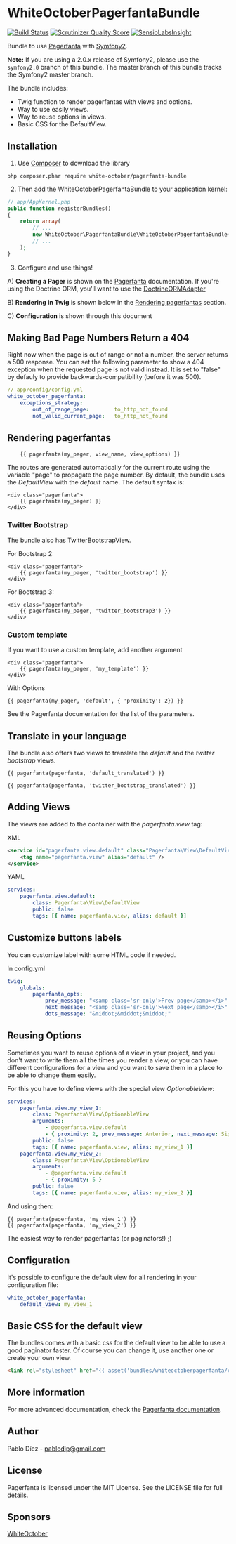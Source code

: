 # WhiteOctoberPagerfantaBundle

[![Build Status](https://travis-ci.org/whiteoctober/WhiteOctoberPagerfantaBundle.png?branch=master)](https://travis-ci.org/whiteoctober/WhiteOctoberPagerfantaBundle) [![Scrutinizer Quality Score](https://scrutinizer-ci.com/g/whiteoctober/WhiteOctoberPagerfantaBundle/badges/quality-score.png?s=5bbc990b8c05b7dcc69cd0cfe7d8d46e9944c530)](https://scrutinizer-ci.com/g/whiteoctober/WhiteOctoberPagerfantaBundle/) [![SensioLabsInsight](https://insight.sensiolabs.com/projects/e0838383-1c8d-406f-9874-a76c08b7d217/mini.png)](https://insight.sensiolabs.com/projects/e0838383-1c8d-406f-9874-a76c08b7d217)

Bundle to use [Pagerfanta](https://github.com/whiteoctober/Pagerfanta) with [Symfony2](https://github.com/symfony/symfony).

**Note:** If you are using a 2.0.x release of Symfony2, please use the `symfony2.0` branch of this bundle.  The master branch of this bundle tracks the Symfony2 master branch.

The bundle includes:

  * Twig function to render pagerfantas with views and options.
  * Way to use easily views.
  * Way to reuse options in views.
  * Basic CSS for the DefaultView.

Installation
------------

1) Use [Composer](https://getcomposer.org/) to download the library

```
php composer.phar require white-october/pagerfanta-bundle
```

2) Then add the WhiteOctoberPagerfantaBundle to your application kernel:

```php
// app/AppKernel.php
public function registerBundles()
{
    return array(
        // ...
        new WhiteOctober\PagerfantaBundle\WhiteOctoberPagerfantaBundle(),
        // ...
    );
}
```

3) Configure and use things!

A) **Creating a Pager** is shown on the [Pagerfanta](https://github.com/whiteoctober/Pagerfanta) documentation. If you're using the Doctrine ORM, you'll want to use the [DoctrineORMAdapter](https://github.com/whiteoctober/Pagerfanta#doctrineormadapter)

B) **Rendering in Twig** is shown below in the [Rendering pagerfantas](#rendering-pagerfantas) section.

C) **Configuration** is shown through this document

Making Bad Page Numbers Return a 404
------------------------------------

Right now when the page is out of range or not a number, the server returns a 500 response. You can set the following parameter to show a 404 exception when the requested page is not valid instead.
It is set to "false" by defauly to provide backwards-compatibility (before it was 500).

```yml
// app/config/config.yml
white_october_pagerfanta:
    exceptions_strategy:
        out_of_range_page:        to_http_not_found
        not_valid_current_page:   to_http_not_found
```

Rendering pagerfantas
---------------------

```twig
    {{ pagerfanta(my_pager, view_name, view_options) }}
```

The routes are generated automatically for the current route using the variable
"page" to propagate the page number. By default, the bundle uses the
*DefaultView* with the *default* name. The default syntax is:

```twig
<div class="pagerfanta">
    {{ pagerfanta(my_pager) }}
</div>
```

### Twitter Bootstrap

The bundle also has TwitterBootstrapView.

For Bootstrap 2:

```twig
<div class="pagerfanta">
    {{ pagerfanta(my_pager, 'twitter_bootstrap') }}
</div>
```

For Bootstrap 3:

```twig
<div class="pagerfanta">
    {{ pagerfanta(my_pager, 'twitter_bootstrap3') }}
</div>
```

### Custom template


If you want to use a custom template, add another argument

```twig
<div class="pagerfanta">
    {{ pagerfanta(my_pager, 'my_template') }}
</div>
```

With Options

```twig
{{ pagerfanta(my_pager, 'default', { 'proximity': 2}) }}
```

See the Pagerfanta documentation for the list of the parameters.

Translate in your language
--------------------------

The bundle also offers two views to translate the *default* and the
*twitter bootstrap* views.

```twig
{{ pagerfanta(pagerfanta, 'default_translated') }}

{{ pagerfanta(pagerfanta, 'twitter_bootstrap_translated') }}
```

Adding Views
------------

The views are added to the container with the *pagerfanta.view* tag:

XML

```xml
<service id="pagerfanta.view.default" class="Pagerfanta\View\DefaultView" public="false">
    <tag name="pagerfanta.view" alias="default" />
</service>
```

YAML

```yml
services:
    pagerfanta.view.default:
        class: Pagerfanta\View\DefaultView
        public: false
        tags: [{ name: pagerfanta.view, alias: default }]
```

Customize buttons labels
------------------------

You can customize label with some HTML code if needed.

In config.yml

```yml
twig:
    globals:
        pagerfanta_opts:
            prev_message: "<samp class='sr-only'>Prev page</samp></i>"
            next_message: "<samp class='sr-only'>Next page</samp></i>"
            dots_message: "&middot;&middot;&middot;"
```

Reusing Options
---------------

Sometimes you want to reuse options of a view in your project, and you don't
want to write them all the times you render a view, or you can have different
configurations for a view and you want to save them in a place to be able to
change them easily.

For this you have to define views with the special view *OptionableView*:

```yml
services:
    pagerfanta.view.my_view_1:
        class: Pagerfanta\View\OptionableView
        arguments:
            - @pagerfanta.view.default
            - { proximity: 2, prev_message: Anterior, next_message: Siguiente }
        public: false
        tags: [{ name: pagerfanta.view, alias: my_view_1 }]
    pagerfanta.view.my_view_2:
        class: Pagerfanta\View\OptionableView
        arguments:
            - @pagerfanta.view.default
            - { proximity: 5 }
        public: false
        tags: [{ name: pagerfanta.view, alias: my_view_2 }]
```

And using then:

```twig
{{ pagerfanta(pagerfanta, 'my_view_1') }}
{{ pagerfanta(pagerfanta, 'my_view_2') }}
```

The easiest way to render pagerfantas (or paginators!) ;)

Configuration
-------------

It's possible to configure the default view for all rendering in your
configuration file:

```yml
white_october_pagerfanta:
    default_view: my_view_1
```

Basic CSS for the default view
------------------------------

The bundles comes with a basic css for the default view to be able to use a
good paginator faster. Of course you can change it, use another one or
create your own view.

```html
<link rel="stylesheet" href="{{ asset('bundles/whiteoctoberpagerfanta/css/pagerfantaDefault.css') }}" type="text/css" media="all" />
```

More information
----------------

For more advanced documentation, check the [Pagerfanta documentation](https://github.com/whiteoctober/Pagerfanta/blob/master/README.md).

Author
------

Pablo Díez - <pablodip@gmail.com>

License
-------

Pagerfanta is licensed under the MIT License. See the LICENSE file for full
details.

Sponsors
--------

[WhiteOctober](http://www.whiteoctober.co.uk/)
